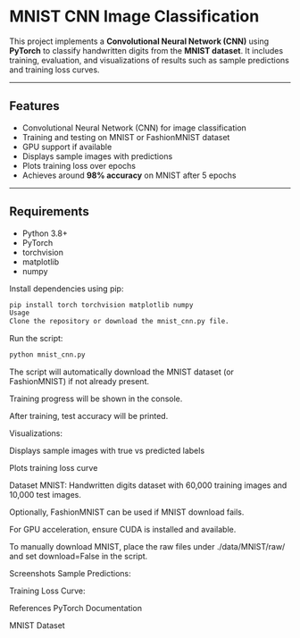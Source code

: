 # MNIST CNN Image Classification

This project implements a **Convolutional Neural Network (CNN)** using **PyTorch** to classify handwritten digits from the **MNIST dataset**. It includes training, evaluation, and visualizations of results such as sample predictions and training loss curves.

---

## Features

- Convolutional Neural Network (CNN) for image classification
- Training and testing on MNIST or FashionMNIST dataset
- GPU support if available
- Displays sample images with predictions
- Plots training loss over epochs
- Achieves around **98% accuracy** on MNIST after 5 epochs

---

## Requirements

- Python 3.8+
- PyTorch
- torchvision
- matplotlib
- numpy

Install dependencies using pip:

```bash
pip install torch torchvision matplotlib numpy
Usage
Clone the repository or download the mnist_cnn.py file.
```

Run the script:

```bash
python mnist_cnn.py
```

The script will automatically download the MNIST dataset (or FashionMNIST) if not already present.

Training progress will be shown in the console.

After training, test accuracy will be printed.

Visualizations:

Displays sample images with true vs predicted labels

Plots training loss curve

Dataset
MNIST: Handwritten digits dataset with 60,000 training images and 10,000 test images.

Optionally, FashionMNIST can be used if MNIST download fails.



For GPU acceleration, ensure CUDA is installed and available.

To manually download MNIST, place the raw files under ./data/MNIST/raw/ and set download=False in the script.

Screenshots
Sample Predictions:

Training Loss Curve:


References
PyTorch Documentation

MNIST Dataset
